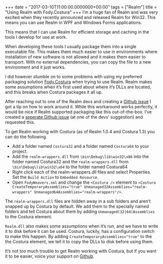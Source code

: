 +++
date = "2017-03-10T11:00:00.0000000+00:00"
tags = ["Realm"]
title = "Using Realm with Fody.Costura"
+++
I’m a huge fan of Realm and was very excited when they recently announced and released Realm for Win32. This means you can use Realm in WPF and Windows Forms applications.

This means that I can use Realm for efficient storage and caching in the tools I develop for use at work.

When developing these tools I usually package them into a single executable file. This makes them much easier to use in environments where installation of new software is not allowed and it makes them easier to transport. With no external dependencies, you can copy the file to a new environment and it just works.

I did however stumble on to some problems with using my preferred packaging solution [Fody.Costura](https://github.com/Fody/Costura) when trying to use Realm. Realm makes some assumptions when it’s first used about where it’s DLLs are located, and this breaks when Costura packages it all up.

After reaching out to one of the Realm devs and creating a [Github issue](https://github.com/realm/realm-dotnet/issues/1249) I got a tip on how to work around it. While this workaround works perfectly, it would be nice if Realm supported packaging like this out-of-the-box. I’ve created a [seperate Github issue](https://github.com/realm/realm-dotnet/issues/1252) (at one of the devs’ suggestion) and requested this.

To get Realm working with Costura (as of Realm 1.0.4 and Costura 1.3) you can do the following.

* Add a folder named `Costura32` and a folder named `Costura64` to your project.
* Add the `realm-wrappers.dll` from `\bin\Debug\lib\win32\x86` into the folder named Costura32 and the `realm-wrappers.dll` from `\bin\Debug\lib\win32\x64` to the folder named Costura64
* Right click each of the realm-wrappers.dll files and select Properties. Set the `Build Action` to `Embedded Resource`.
* Open `FodyWeavers.xml` and change the `<Costura />` element to `<Costura CreateTemporaryAssemblies="true" Unmanaged32Assemblies="realm-wrappers" Unmanaged64Assemblies="realm-wrappers"/>`.

The `realm-wrappers.dll` files are hidden away in a sub folders and aren’t snapped up by Costura by default. We add them to the specially named folders and tell Costura about them by adding `Unmanaged(32|64)Assemblies` to the Costura element.

`Realm.dll` also makes some assumptions when it’s run, and we have to write it to disk before it can be used. Costura, luckily, has a configuration switch to make this happen. By adding `CreateTemporaryAssemblies="true"` to the the Costura element, we tell it to copy the DLLs to disk before using them.

It’s not too much trouble to get Realm working with Costura, but if you want it to be easier, voice your support on [Github](https://github.com/realm/realm-dotnet/issues/1252).